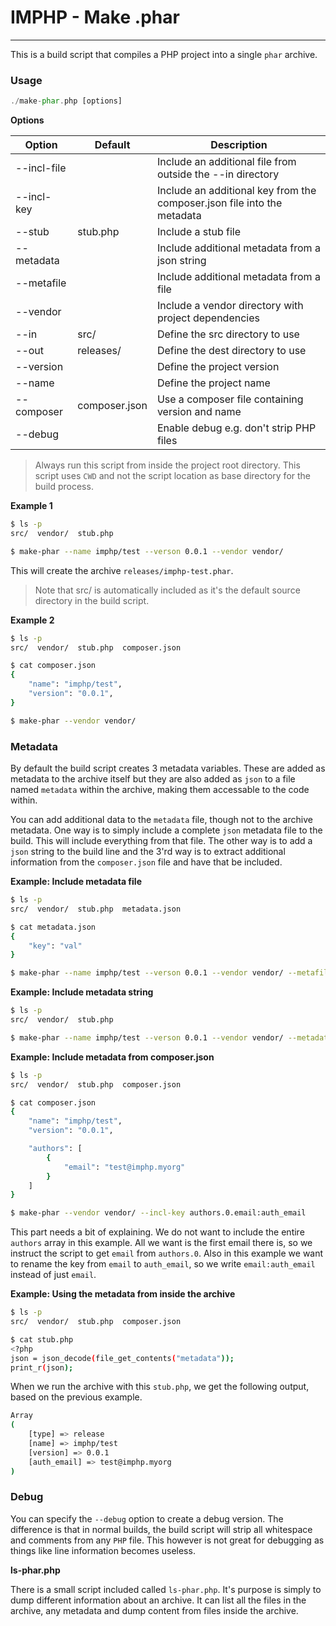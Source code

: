 # IMPHP - Make .phar
___

This is a build script that compiles a PHP project into a single `phar` archive.

### Usage

```php
./make-phar.php [options]
```

__Options__

| Option                | Default       | Description                                                               |
| --------------------- | ------------- | ------------------------------------------------------------------------- |
| --incl-file <file>    |               | Include an additional file from outside the --in directory                |
| --incl-key <key>      |               | Include an additional key from the composer.json file into the metadata   |
| --stub <file>         | stub.php      | Include a stub file                                                       |
| --metadata <json>     |               | Include additional metadata from a json string                            |
| --metafile <file>     |               | Include additional metadata from a file                                   |
| --vendor <dir>        |               | Include a vendor directory with project dependencies                      |
| --in <dir>            | src/          | Define the src directory to use                                           |
| --out <dir>           | releases/     | Define the dest directory to use                                          |
| --version <version>   |               | Define the project version                                                |
| --name <name>         |               | Define the project name                                                   |
| --composer <file>     | composer.json | Use a composer file containing version and name                           |
| --debug               |               | Enable debug e.g. don't strip PHP files                                   |

> Always run this script from inside the project root directory. This script uses `CWD` and not the script location as base directory for the build process. 

__Example 1__

```sh
$ ls -p
src/  vendor/  stub.php

$ make-phar --name imphp/test --verson 0.0.1 --vendor vendor/
```

This will create the archive `releases/imphp-test.phar`.

> Note that src/ is automatically included as it's the default source directory in the build script.

__Example 2__

```sh
$ ls -p
src/  vendor/  stub.php  composer.json

$ cat composer.json
{
    "name": "imphp/test",
    "version": "0.0.1",
}

$ make-phar --vendor vendor/
```

### Metadata

By default the build script creates 3 metadata variables. These are added as metadata to the archive itself but they are also added as `json` to a file named `metadata` within the archive, making them accessable to the code within.

You can add additional data to the `metadata` file, though not to the archive metadata. One way is to simply include a complete `json` metadata file to the build. This will include everything from that file. The other way is to add a `json` string to the build line and the 3'rd way is to extract additional information from the `composer.json` file and have that be included.

__Example: Include metadata file__

```sh
$ ls -p
src/  vendor/  stub.php  metadata.json

$ cat metadata.json
{
    "key": "val"
}

$ make-phar --name imphp/test --verson 0.0.1 --vendor vendor/ --metafile metadata.json
```

__Example: Include metadata string__

```sh
$ ls -p
src/  vendor/  stub.php

$ make-phar --name imphp/test --verson 0.0.1 --vendor vendor/ --metadata '{"key": "val"}'
```

__Example: Include metadata from composer.json__

```sh
$ ls -p
src/  vendor/  stub.php  composer.json

$ cat composer.json
{
    "name": "imphp/test",
    "version": "0.0.1",

    "authors": [
        {
            "email": "test@imphp.myorg"
        }
    ]
}

$ make-phar --vendor vendor/ --incl-key authors.0.email:auth_email
```

This part needs a bit of explaining. We do not want to include the entire `authors` array in this example. All we want is the first email there is, so we instruct the script to get `email` from `authors.0`. Also in this example we want to rename the key from `email` to `auth_email`, so we write `email:auth_email` instead of just `email`.

__Example: Using the metadata from inside the archive__

```sh
$ ls -p
src/  vendor/  stub.php  composer.json

$ cat stub.php
<?php
json = json_decode(file_get_contents("metadata"));
print_r(json);
```

When we run the archive with this `stub.php`, we get the following output, based on the previous example.

```sh
Array
(
    [type] => release
    [name] => imphp/test
    [version] => 0.0.1
    [auth_email] => test@imphp.myorg
)
```

### Debug

You can specify the `--debug` option to create a debug version. The difference is that in normal builds, the build script will strip all whitespace and comments from any `PHP` file. This however is not great for debugging as things like line information becomes useless.

__ls-phar.php__

There is a small script included called `ls-phar.php`. It's purpose is simply to dump different information about an archive. It can list all the files in the archive, any metadata and dump content from files inside the archive.
